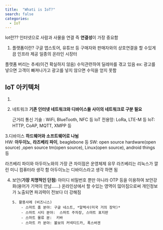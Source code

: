 ```yaml
---
title:  "Whati is IoT?"
search: false
categories: 
  - IoT
---
```


Iot란?? 
인터넷으로 사람과 사물을 연결 즉 **연결성**이 가장 중요함
1. 플랫폼이란?
  구글 앱스토어, 유튜브 등 구매자와 판매자와의 상호연결을 할 수있게 끔 인프라 제공 일종의 온라인 시장터
 
  플랫폼 버리는 추세(이건 확실하지 않음)
  수익관련하여 딜레마를 겪고 있음 ex: 광고를 넣으면 고객이 빠져나가고 광고를 넣지 않으면 수익을 얻지 못함
  
 

## IoT 아키텍처

 1.
 2. 네트워크 
      **기존 인터넷 네트워크와 디바이스들 사이의 네트워크로 구분 필요**
      
       근거리 통신 기술 : WiFi, BlueTooth, NFC 등
       IoT 전용망: LoRa, LTE-M 등
       IoT: HTTP, CoAP, MQTT, XMPP 등
      
3.디바이스
   **하드웨어와 소프트웨어로 나뉨**   
   HW: **아두이노**, **라즈베리 파이**, beaglebone 등
   SW: open source hardware(open source) ,open source tm(open source), Linux(open source), android things 등
    
  라즈베리 파이와 아두이노와의 가장 큰 차이점은 운영체제 유무
  라즈베리는 리눅스가 깔린 미니 컴퓨터라 생각 함
   아두이노는 디바이스라고 생각 하면 됨


4. 보안(**가장 치명적인 단점**)
        아이디 비밀번호 뿐만 아니라 OTP 등을 이용하여 보안강화(용어가 기억이 안남......)
        온라인상에서 할 수있는 영역이 많아짐으로써 개인정보가 노출되면 파괴력이 전보다 더 강해짐
       
       5. 활용사례 (비즈니스)
	       - 스마트 홈 분야: 구글 네스트, *알렉사(미국 거의 장악)*
   	       - 스마트 시티 분야:  스마트 주차장, 스마트 표지판
   		   - 스마트 물류 분:  키바
   		   - 스마트 카 분야: 볼보의 커넥티드카, 폭스바겐
					  
<!--stackedit_data:
eyJoaXN0b3J5IjpbMTA5MTk5ODE2MSw1MzI4NjcyODhdfQ==
-->
